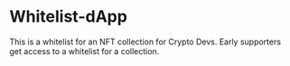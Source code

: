 # Whitelist-dApp
This is a whitelist for an NFT collection for Crypto Devs. Early supporters get access to a whitelist for a collection.
